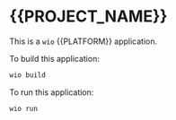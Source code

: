 # {{PROJECT_NAME}}

This is a `wio` {{PLATFORM}} application.

To build this application:
```bash
wio build
```

To run this application:
```bash
wio run
```
